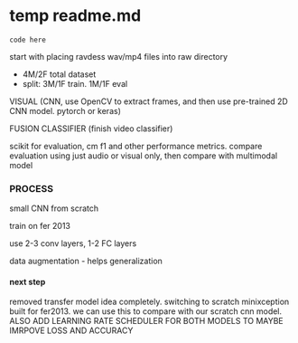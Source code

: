 # temp readme.md
    code here

start with placing ravdess wav/mp4 files into raw directory  
- 4M/2F total dataset
- split: 3M/1F train. 1M/1F eval


VISUAL (CNN, use OpenCV to extract frames, and then use pre-trained 2D CNN model. pytorch or keras)

FUSION CLASSIFIER (finish video classifier)

scikit for evaluation, cm f1 and other performance metrics. compare evaluation using just audio or visual only, then compare with multimodal model

### PROCESS
small CNN from scratch 

train on fer 2013 

use 2-3 conv layers, 1-2 FC layers 

data augmentation - helps generalization 

#### next step
removed transfer model idea completely. switching to scratch minixception built for fer2013. we can use this to compare with our scratch cnn model. ALSO ADD LEARNING RATE SCHEDULER FOR BOTH MODELS TO MAYBE IMRPOVE LOSS AND ACCURACY
